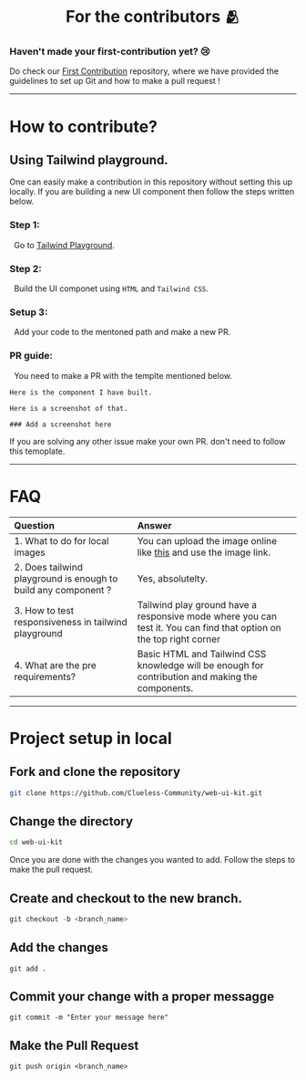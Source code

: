 <h1 align=center> For the contributors 🫂 </h1>

### Haven't made your first-contribution yet? 😢
Do check our [First Contribution](https://github.com/Clueless-Community/first-contribution) repository, where we have provided the guidelines to set up Git and how to make a pull request !

---

# How to contribute?
## Using Tailwind playground.

One can easily make a contribution in this repository without setting this up locally. If you are building a new UI component then follow the steps written below.

### Step 1:

&nbsp; Go to [Tailwind Playground](https://play.tailwindcss.com/).

### Step 2:

&nbsp; Build the UI componet using `HTML` and `Tailwind CSS`.

### Setup 3:

&nbsp; Add your code to the mentoned path and make a new PR.

### PR guide:

&nbsp; You need to make a PR with the templte mentioned below.

```
Here is the component I have built. 

Here is a screenshot of that.

### Add a screenshot here
```

If you are solving any other issue make your own PR. don't need to follow this temoplate.

---
# FAQ

| Question | Answer |
| :--- | :--- |
| 1. What to do for local images | You can upload the image online like [this](https://imgbb.com/) and use the image link. |
| 2. Does tailwind playground is enough to build any component ? | Yes, absolutelty. |
| 3. How to test responsiveness in tailwind playground | Tailwind play ground have a responsive mode where you can test it. You can find that option on the top right corner |
| 4. What are the pre requirements? | Basic HTML and Tailwind CSS knowledge will be enough for contribution and making the components. |
---

# Project setup in local
## Fork and clone the repository
```bash
git clone https://github.com/Clueless-Community/web-ui-kit.git
```

## Change the directory
```bash
cd web-ui-kit

```

Once you are done with the changes you wanted to add. Follow the steps to make the pull request.
## Create and checkout to the new branch.
```powershell
git checkout -b <branch_name>
```
## Add the changes
```
git add .
```

## Commit your change with a proper messagge
```
git commit -m "Enter your message here"
```

## Make the Pull Request
```
git push origin <branch_name>
```
